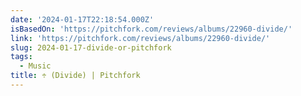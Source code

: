 ```yaml
---
date: '2024-01-17T22:18:54.000Z'
isBasedOn: 'https://pitchfork.com/reviews/albums/22960-divide/'
link: 'https://pitchfork.com/reviews/albums/22960-divide/'
slug: 2024-01-17-divide-or-pitchfork
tags:
  - Music
title: ÷ (Divide) | Pitchfork
---
```



